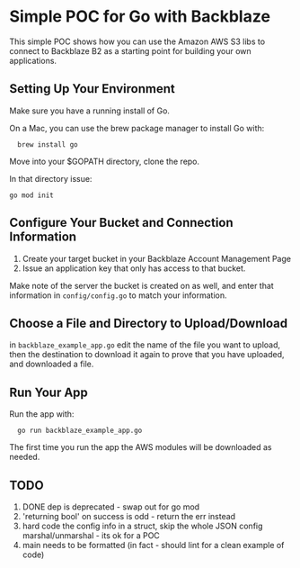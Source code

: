 # Simple POC for Go with Backblaze

This simple POC shows how you can use the Amazon AWS S3 libs to connect to Backblaze B2 as a starting point for building your own applications.

## Setting Up Your Environment

Make sure you have a running install of Go.

On a Mac, you can use the brew package manager to install Go with:

```shell
  brew install go
```
Move into your $GOPATH directory, clone the repo.

In that directory issue:

`go mod init`

## Configure Your Bucket and Connection Information

1. Create your target bucket in your Backblaze Account Management Page
2. Issue an application key that only has access to that bucket. 

Make note of the server the bucket is created on as well, and enter that information in `config/config.go` to match your information.

## Choose a File and Directory to Upload/Download

in `backblaze_example_app.go` edit the name of the file you want to upload, then the destination to download it again to prove that you have uploaded, and downloaded a file.

## Run Your App

Run the app with:

```golang
  go run backblaze_example_app.go
```

The first time you run the app the AWS modules will be downloaded as needed.

## TODO
1. DONE dep is deprecated - swap out for go mod
2. 'returning bool' on success is odd - return the err instead
3. hard code the config info in a struct, skip the whole JSON config marshal/unmarshal - its ok for a POC
4. main needs to be formatted (in fact - should lint for a clean example of code)

